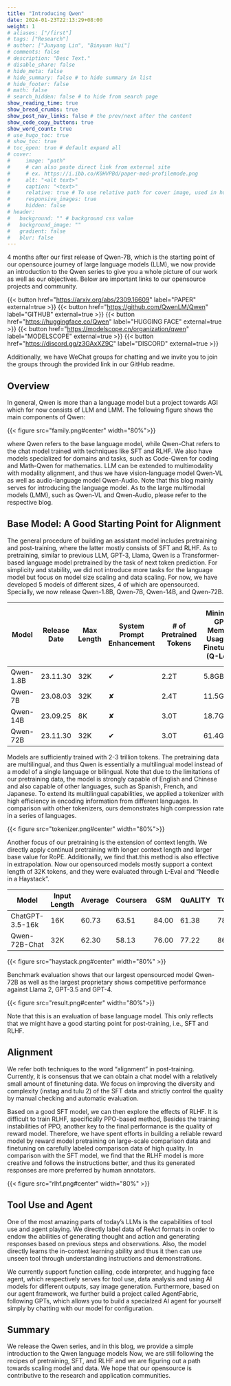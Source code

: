 ```yaml
---
title: "Introducing Qwen"
date: 2024-01-23T22:13:29+08:00
weight: 1
# aliases: ["/first"]
# tags: ["Research"]
# author: ["Junyang Lin", "Binyuan Hui"]
# comments: false
# description: "Desc Text."
# disable_share: false
# hide_meta: false
# hide_summary: false # to hide summary in list
# hide_footer: false
# math: false
# search_hidden: false # to hide from search page
show_reading_time: true
show_bread_crumbs: true
show_post_nav_links: false # the prev/next after the content
show_code_copy_buttons: true
show_word_count: true
# use_hugo_toc: true
# show_toc: true
# toc_open: true # default expand all
# cover:
#     image: "path"
#     # can also paste direct link from external site
#     # ex. https://i.ibb.co/K0HVPBd/paper-mod-profilemode.png
#     alt: "<alt text>"
#     caption: "<text>"
#     relative: true # To use relative path for cover image, used in hugo Page-bundles
#     responsive_images: true
#     hidden: false
# header:
#   background: "" # background css value
#   background_image: ""
#   gradient: false
#   blur: false
---
```

4 months after our first release of Qwen-7B, which is the starting point of our opensource journey of large language models (LLM), we now provide an introduction to the Qwen series to give you a whole picture of our work as well as our objectives. Below are important links to our opensource projects and community.

{{< button href="https://arxiv.org/abs/2309.16609" label="PAPER" external=true >}}
{{< button href="https://github.com/QwenLM/Qwen" label="GITHUB" external=true >}}
{{< button href="https://huggingface.co/Qwen" label="HUGGING FACE" external=true >}}
{{< button href="https://modelscope.cn/organization/qwen" label="MODELSCOPE" external=true >}}
{{< button href="https://discord.gg/z3GAxXZ9C" label="DISCORD" external=true >}}

Additionally, we have WeChat groups for chatting and we invite you to join the groups through the provided link in our GitHub readme.

## Overview

In general, Qwen is more than a language model but a project towards AGI which for now consists of LLM and LMM. The following figure shows the main components of Qwen:

{{< figure src="family.png#center" width="80%">}}

where Qwen refers to the base language model, while Qwen-Chat refers to the chat model trained with techniques like SFT and RLHF. We also have models specialized for domains and tasks, such as Code-Qwen for coding and Math-Qwen for mathematics. LLM can be extended to multimodality with modality alignment, and thus we have vision-language model Qwen-VL as well as audio-language model Qwen-Audio. Note that this blog mainly serves for introducing the language model. As to the large multimodal models (LMM), such as Qwen-VL and Qwen-Audio, please refer to the respective blog.

## Base Model: A Good Starting Point for Alignment

The general procedure of building an assistant model includes pretraining and post-training, where the latter mostly consists of SFT and RLHF. As to pretraining, similar to previous LLM, GPT-3, Llama, Qwen is a Transformer-based language model pretrained by the task of next token prediction. For simplicity and stability, we did not introduce more tasks for the language model but focus on model size scaling and data scaling. For now, we have developed 5 models of different sizes, 4 of which are opensourced. Specially, we now release Qwen-1.8B, Qwen-7B, Qwen-14B, and Qwen-72B.

| Model     | Release Date | Max Length | System Prompt Enhancement | # of Pretrained Tokens | Minimum GPU Memory Usage of Finetuning (Q-Lora) | Minimum GPU Usage of Generating 2048 Tokens (Int4) | Tool Usage |
| --------- | ------------ | ---------- | ------------------------- | ---------------------- | ----------------------------------------------- | -------------------------------------------------- | ---------- |
| Qwen-1.8B | 23.11.30     | 32K        | ✔                        | 2.2T                   | 5.8GB                                           | 2.9GB                                              | ✔         |
| Qwen-7B   | 23.08.03     | 32K        | ✘                        | 2.4T                   | 11.5GB                                          | 8.2GB                                              | ✔         |
| Qwen-14B  | 23.09.25     | 8K         | ✘                        | 3.0T                   | 18.7GB                                          | 13.0GB                                             | ✔         |
| Qwen-72B  | 23.11.30     | 32K        | ✔                        | 3.0T                   | 61.4GB                                          | 48.9GB                                             | ✔         |

Models are sufficiently trained with 2-3 trillion tokens. The pretraining data are multilingual, and thus Qwen is essentially a multilingual model instead of a model of a single language or bilingual. Note that due to the limitations of our pretraining data, the model is strongly capable of English and Chinese and also capable of other languages, such as Spanish, French, and Japanese. To extend its multilingual capabilities, we applied a tokenizer with high efficiency in encoding information from different languages. In comparison with other tokenizers, ours demonstrates high compression rate in a series of languages.

{{< figure src="tokenizer.png#center" width="80%">}}

Another focus of our pretraining is the extension of context length. We directly apply continual pretraining with longer context length and larger base value for RoPE. Additionally, we find that.this method is also effective in extrapolation. Now our opensourced models mostly support a context length of 32K tokens, and they were evaluated through L-Eval and “Needle in a Haystack”.

| Model           | Input Length | Average | Coursera | GSM   | QuALITY | TOEFL | CodeU | SFcition |
| --------------- | ------------ | ------- | -------- | ----- | ------- | ----- | ----- | -------- |
| ChatGPT-3.5-16k | 16K          | 60.73   | 63.51    | 84.00 | 61.38   | 78.43 | 12.22 | 64.84    |
| Qwen-72B-Chat   | 32K          | 62.30   | 58.13    | 76.00 | 77.22   | 86.24 | 6.66  | 69.53    |

{{< figure src="haystack.png#center" width="80%" >}}

Benchmark evaluation shows that our largest opensourced model Qwen-72B as well as the largest proprietary shows competitive performance against Llama 2, GPT-3.5 and GPT-4.

{{< figure src="result.png#center" width="80%">}}

Note that this is an evaluation of base language model. This only reflects that we might have a good starting point for post-training, i.e., SFT and RLHF.

## Alignment

We refer both techniques to the word “alignment” in post-training. Currently, it is consensus that we can obtain a chat model with a relatively small amount of finetuning data. We focus on improving the diversity and complexity (instag and tulu 2) of the SFT data and strictly control the quality by manual checking and automatic evaluation.

Based on a good SFT model, we can then explore the effects of RLHF. It is difficult to train RLHF, specifically PPO-based method, Besides the training instabilities of PPO, another key to the final performance is the quality of reward model. Therefore, we have spent efforts in building a reliable reward model by reward model pretraining on large-scale comparison data and finetuning on carefully labeled comparison data of high quality. In comparison with the SFT model, we find that the RLHF model is more creative and follows the instructions better, and thus its generated responses are more preferred by human annotators.

{{< figure src="rlhf.png#center"  width="80%" >}}

## Tool Use and Agent

One of the most amazing parts of today’s LLMs is the capabilities of tool use and agent playing. We directly label data of ReAct formats in order to endow the abilities of generating thought and action and generating responses based on previous steps and observations. Also, the model directly learns the in-context learning ability and thus it then can use unseen tool through understanding instructions and demonstrations.

We currently support function calling, code interpreter, and hugging face agent, which respectively serves for tool use, data analysis and using AI models for different outputs, say image generation. Furthermore, based on our agent framework, we further build a project called AgentFabric, following GPTs, which allows you to build a specialzed AI agent for yourself simply by chatting with our model for configuration.

## Summary

We release the Qwen series, and in this blog, we provide a simple introduction to the Qwen language models Now, we are still following the recipes of pretraining, SFT, and RLHF and we are figuring out a path towards scaling model and data. We hope that our opensource is contributive to the research and application communities.
